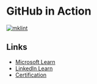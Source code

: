 # GitHub in Action

[![mklint](https://github.com/orbit-cloud-solutions/aws-webinar-github-actions/actions/workflows/mklint.yml/badge.svg)](https://github.com/orbit-cloud-solutions/aws-webinar-github-actions/actions/workflows/mklint.yml)

## Links

- [Microsoft Learn](https://learn.microsoft.com/en-us/collections/n5p4a5z7keznp5)
- [LinkedIn Learn](https://www.linkedin.com/learning/cert-prep-github-actions-by-microsoft-press)
- [Certification](https://examregistration.github.com/certification/ACTIONS)
